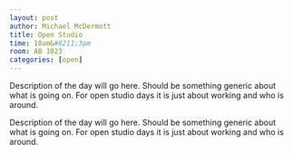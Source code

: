 ```yaml
---
layout: post
author: Michael McDermott
title: Open Studio
time: 10am&#8211;3pm
room: AB 1023
categories: [open]
---
```

Description of the day will go here. Should be something generic about what is going on. For open studio days it is just about working and who is around.

Description of the day will go here. Should be something generic about what is going on. For open studio days it is just about working and who is around.
